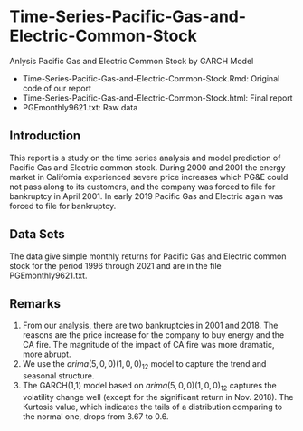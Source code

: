 # Time-Series-Pacific-Gas-and-Electric-Common-Stock
Anlysis Pacific Gas and Electric Common Stock by GARCH Model

   - Time-Series-Pacific-Gas-and-Electric-Common-Stock.Rmd: Original code of our report  
   - Time-Series-Pacific-Gas-and-Electric-Common-Stock.html: Final report    
   - PGEmonthly9621.txt: Raw data  
   
## Introduction

This report is a study on the time series analysis and model prediction of Pacific Gas and Electric common stock. During 2000 and 2001 the energy market in California experienced severe price increases which PG&E could not pass along to its customers, and the company was forced to file for bankruptcy in April 2001. In early 2019 Pacific Gas and Electric again was forced to file for bankruptcy.

## Data Sets

The data give simple monthly returns for Pacific Gas and Electric common stock for the period 1996 through 2021 and are in the file PGEmonthly9621.txt.

## Remarks

1. From our analysis, there are two bankruptcies in 2001 and 2018. The reasons are the price increase for the company to buy energy and the CA fire. The magnitude of the impact of CA fire was more dramatic, more abrupt. 
2. We use the $arima(5,0,0)(1,0,0)_{12}$ model to capture the trend and seasonal structure. 
3. The GARCH(1,1) model based on $arima(5,0,0)(1,0,0)_{12}$ captures the volatility change well (except for the significant return in Nov. 2018). The Kurtosis value, which indicates the tails of a distribution comparing to the normal one, drops from 3.67 to 0.6.
